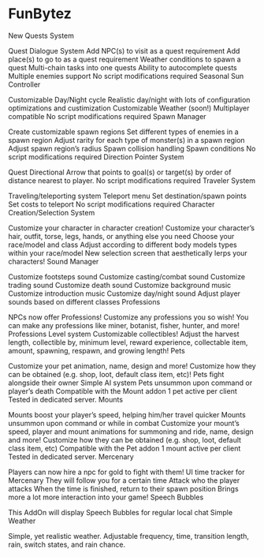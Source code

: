 # FunBytez

New Quests System

Quest Dialogue System
Add NPC(s) to visit as a quest requirement
Add place(s) to go to as a quest requirement
Weather conditions to spawn a quest
Multi-chain tasks into one quests
Ability to autocomplete quests
Multiple enemies support
No script modifications required
Seasonal Sun Controller

Customizable Day/Night cycle
Realistic day/night with lots of configuration optimizations and custimization
Customizable Weather (soon!)
Multiplayer compatible
No script modifications required
Spawn Manager

Create customizable spawn regions
Set different types of enemies in a spawn region
Adjust rarity for each type of monster(s) in a spawn region
Adjust spawn region’s radius
Spawn collision handling
Spawn conditions
No script modifications required
Direction Pointer System

Quest Directional Arrow that points to goal(s) or target(s) by order of distance nearest to player.
No script modifications required
Traveler System

Traveling/teleporting system
Teleport menu
Set destination/spawn points
Set costs to teleport
No script modifications required
Character Creation/Selection System

Customize your character in character creation!
Customize your character’s hair, outfit, torse, legs, hands, or anything else you need
Choose your race/model and class
Adjust according to different body models types within your race/model
New selection screen that aesthetically lerps your characters!
Sound Manager

Customize footsteps sound
Customize casting/combat sound
Customize trading sound
Customize death sound
Customize background music
Customize introduction music
Customize day/night sound
Adjust player sounds based on different classes
Professions

NPCs now offer Professions! Customize any professions you so wish! You can make any professions like miner, botanist, fisher, hunter, and more!
Professions Level system
Customizable collectibles!
Adjust the harvest length, collectible by, minimum level, reward experience, collectable item, amount, spawning, respawn, and growing length!
Pets

Customize your pet animation, name, design and more!
Customize how they can be obtained (e.g. shop, loot, default class item, etc)!
Pets fight alongside their owner
Simple AI system
Pets unsummon upon command or player’s death
Compatible with the Mount addon
1 pet active per client
Tested in dedicated server.
Mounts

Mounts boost your player’s speed, helping him/her travel quicker
Mounts unsummon upon command or while in combat
Customize your mount’s speed, player and mount animations for summoning and ride, name, design and more!
Customize how they can be obtained (e.g. shop, loot, default class item, etc)
Compatible with the Pet addon
1 mount active per client
Tested in dedicated server.
Mercenary

Players can now hire a npc for gold to fight with them!
UI time tracker for Mercenary
They will follow you for a certain time
Attack who the player attacks
When the time is finished, return to their spawn position
Brings more a lot more interaction into your game!
Speech Bubbles

This AddOn will display Speech Bubbles for regular local chat
Simple Weather

Simple, yet realistic weather. Adjustable frequency, time, transition length, rain, switch states, and rain chance.
